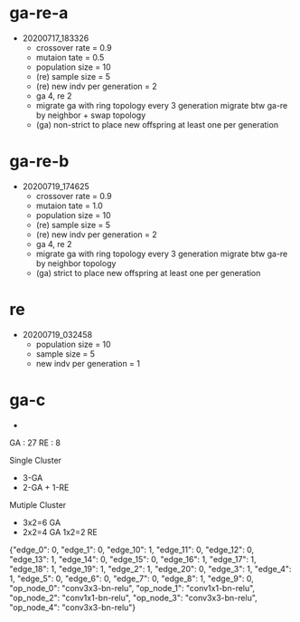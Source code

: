 
# ga-re-a

- 20200717_183326
    - crossover rate = 0.9
    - mutaion tate = 0.5
    - population size = 10
    - (re) sample size = 5
    - (re) new indv per generation = 2
    - ga 4, re 2
    - migrate ga with ring topology every 3 generation
      migrate btw ga-re by neighbor + swap topology
    - (ga) non-strict to place new offspring at least one per generation

# ga-re-b

- 20200719_174625
    - crossover rate = 0.9
    - mutaion tate = 1.0
    - population size = 10
    - (re) sample size = 5
    - (re) new indv per generation = 2
    - ga 4, re 2
    - migrate ga with ring topology every 3 generation
      migrate btw ga-re by neighbor topology
    - (ga) strict to place new offspring at least one per generation

# re

- 20200719_032458
    - population size = 10
    - sample size = 5
    - new indv per generation = 1


# ga-c
- 




GA : 27
RE : 8

Single Cluster
 - 3-GA
 - 2-GA + 1-RE

Mutiple Cluster
- 3x2=6 GA
- 2x2=4 GA 1x2=2 RE




{"edge_0": 0, "edge_1": 0, "edge_10": 1, "edge_11": 0, "edge_12": 0, "edge_13": 1, "edge_14": 0, "edge_15": 0, "edge_16": 1, "edge_17": 1, "edge_18": 1, "edge_19": 1, "edge_2": 1, "edge_20": 0, "edge_3": 1, "edge_4": 1, "edge_5": 0, "edge_6": 0, "edge_7": 0, "edge_8": 1, "edge_9": 0, "op_node_0": "conv3x3-bn-relu", "op_node_1": "conv1x1-bn-relu", "op_node_2": "conv1x1-bn-relu", "op_node_3": "conv3x3-bn-relu", "op_node_4": "conv3x3-bn-relu"}